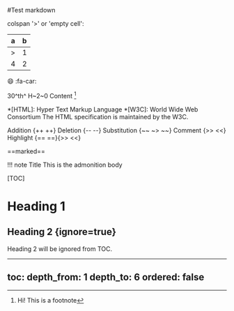 #Test markdown

colspan '>' or 'empty cell':

| a | b |
|---|---|
| > | 1 |
| 4 | 2 |

:smile:
:fa-car:

30^th^
H~2~0
Content [^1]
[^1]: Hi! This is a footnote


*[HTML]: Hyper Text Markup Language
*[W3C]: World Wide Web Consortium
The HTML specification
is maintained by the W3C.

Addition {++ ++}
Deletion {-- --}
Substitution {~~ ~> ~~}
Comment {>> <<}
Highlight {== ==}{>> <<}

==marked==

!!! note Title
    This is the admonition body

[TOC]

# Heading 1

## Heading 2 {ignore=true}

Heading 2 will be ignored from TOC.

---
toc:
  depth_from: 1
  depth_to: 6
  ordered: false
---